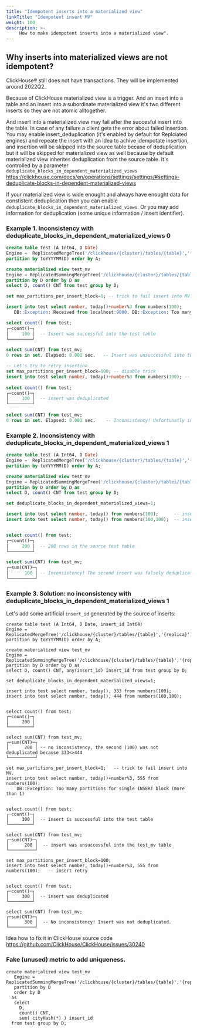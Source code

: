 ```yaml
---
title: "Idempotent inserts into a materialized view"
linkTitle: "Idempotent insert MV"
weight: 100
description: >-
     How to make idempotent inserts into a materialized view".
---
```


## Why inserts into materialized views are not idempotent?

ClickHouse® still does not have transactions. They will be implemented around 2022Q2.

Because of ClickHouse materialized view is a trigger. And an insert into a table and an insert into a subordinate materialized view it's two different inserts so they are not atomic alltogether. 

And insert into a materialized view may fail after the succesful insert into the table. In case of any failure a client gets the error about failed insertion.
You may enable insert_deduplication (it's enabled by default for Replciated engines) and repeate the insert with an idea to achive idempotate insertion,
and insertion will be skipped into the source table becase of deduplication but it will be skipped for materialized view as well because 
by default materialized view inherites deduplication from the source table. 
It's controlled by a parameter `deduplicate_blocks_in_dependent_materialized_views` https://clickhouse.com/docs/en/operations/settings/settings/#settings-deduplicate-blocks-in-dependent-materialized-views

If your materialized view is wide enought and always have enought data for constistent deduplication then you can enable `deduplicate_blocks_in_dependent_materialized_views`.
Or you may add information for deduplication (some unique information / insert identifier).

### Example 1. Inconsistency with deduplicate_blocks_in_dependent_materialized_views 0

```sql
create table test (A Int64, D Date) 
Engine =  ReplicatedMergeTree('/clickhouse/{cluster}/tables/{table}','{replica}') 
partition by toYYYYMM(D) order by A;

create materialized view test_mv 
Engine = ReplicatedSummingMergeTree('/clickhouse/{cluster}/tables/{table}','{replica}') 
partition by D order by D as 
select D, count() CNT from test group by D;

set max_partitions_per_insert_block=1; -- trick to fail insert into MV.

insert into test select number, today()+number%3 from numbers(100);
   DB::Exception: Received from localhost:9000. DB::Exception: Too many partitions 

select count() from test;
┌─count()─┐
│     100 │  -- Insert was successful into the test table
└─────────┘

select sum(CNT) from test_mv;
0 rows in set. Elapsed: 0.001 sec.   -- Insert was unsuccessful into the test_mv table (DB::Exception)

-- Let's try to retry insertion
set max_partitions_per_insert_block=100; -- disable trick
insert into test select number, today()+number%3 from numbers(100); -- insert retry / No error
 
select count() from test;
┌─count()─┐
│     100 │  -- insert was deduplicated
└─────────┘
 
select sum(CNT) from test_mv;
0 rows in set. Elapsed: 0.001 sec.    -- Inconsistency! Unfortunatly insert into MV was deduplicated as well
```

### Example 2. Inconsistency with deduplicate_blocks_in_dependent_materialized_views 1

```sql
create table test (A Int64, D Date) 
Engine =  ReplicatedMergeTree('/clickhouse/{cluster}/tables/{table}','{replica}') 
partition by toYYYYMM(D) order by A;

create materialized view test_mv 
Engine = ReplicatedSummingMergeTree('/clickhouse/{cluster}/tables/{table}','{replica}') 
partition by D order by D as 
select D, count() CNT from test group by D;

set deduplicate_blocks_in_dependent_materialized_views=1;

insert into test select number, today() from numbers(100);      -- insert 100 rows
insert into test select number, today() from numbers(100,100);  -- insert another 100 rows


select count() from test;
┌─count()─┐
│     200 │  -- 200 rows in the source test table
└─────────┘

select sum(CNT) from test_mv;
┌─sum(CNT)─┐
│      100 │ -- Inconsistency! The second insert was falsely deduplicated because count() was = 100 both times 
└──────────┘
```

### Example 3. Solution: no inconsistency with deduplicate_blocks_in_dependent_materialized_views 1

Let's add some artificial `insert_id` generated by the source of inserts:

```
create table test (A Int64, D Date, insert_id Int64) 
Engine =  ReplicatedMergeTree('/clickhouse/{cluster}/tables/{table}','{replica}') 
partition by toYYYYMM(D) order by A;

create materialized view test_mv 
Engine = ReplicatedSummingMergeTree('/clickhouse/{cluster}/tables/{table}','{replica}') 
partition by D order by D as 
select D, count() CNT, any(insert_id) insert_id from test group by D;

set deduplicate_blocks_in_dependent_materialized_views=1;

insert into test select number, today(), 333 from numbers(100);
insert into test select number, today(), 444 from numbers(100,100);


select count() from test;
┌─count()─┐
│     200 │
└─────────┘

select sum(CNT) from test_mv;
┌─sum(CNT)─┐
│      200 │ -- no inconsistency, the second (100) was not deduplicated because 333<>444
└──────────┘

set max_partitions_per_insert_block=1;   -- trick to fail insert into MV.
insert into test select number, today()+number%3, 555 from numbers(100);  
    DB::Exception: Too many partitions for single INSERT block (more than 1)


select count() from test;
┌─count()─┐
│     300 │  -- insert is successful into the test table
└─────────┘

select sum(CNT) from test_mv;
┌─sum(CNT)─┐
│      200 │  -- insert was unsuccessful into the test_mv table
└──────────┘

set max_partitions_per_insert_block=100;
insert into test select number, today()+number%3, 555 from numbers(100);   -- insert retry


select count() from test;
┌─count()─┐
│     300 │  -- insert was deduplicated
└─────────┘

select sum(CNT) from test_mv;
┌─sum(CNT)─┐
│      300 │  -- No inconsistency! Insert was not deduplicated.
└──────────┘
```

Idea how to fix it in ClickHouse source code https://github.com/ClickHouse/ClickHouse/issues/30240


### Fake (unused) metric to add uniqueness.

```
create materialized view test_mv
   Engine = ReplicatedSummingMergeTree('/clickhouse/{cluster}/tables/{table}','{replica}') 
   partition by D
   order by D
  as
   select
     D,
     count() CNT,
     sum( cityHash(*) ) insert_id
  from test group by D;
```
